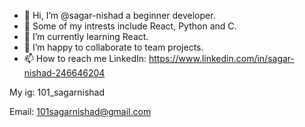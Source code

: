 - 👋 Hi, I’m @sagar-nishad a beginner developer. 
- 👀 Some of my intrests include React, Python and C. 
- 🌱 I’m currently learning React. 
- 💞️ I’m happy to collaborate to team projects. 
- 📫 How to reach me
LinkedIn: https://www.linkedin.com/in/sagar-nishad-246646204

My ig: 101_sagarnishad

Email: 101sagarnishad@gmail.com

<!---
sagar-nishad/sagar-nishad is a ✨ special ✨ repository because its `README.md` (this file) appears on your GitHub profile.
You can click the Preview link to take a look at your changes.
--->
